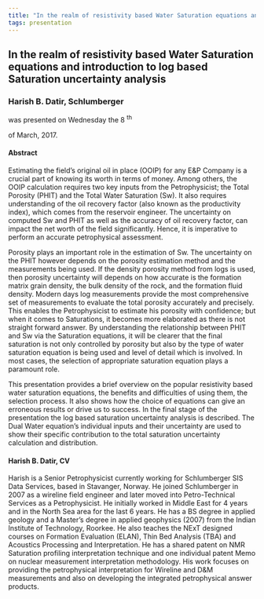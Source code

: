 ```yaml
---
title: "In the realm of resistivity based Water Saturation equations and introduction to log based Saturation uncertainty analysis (Harish B. Datir, Schlumberger)"
tags: presentation
---
```



		
<h2>
In the realm of resistivity based Water Saturation equations and introduction to log based Saturation uncertainty analysis
</h2>

 



		
<h3>
Harish B. Datir, Schlumberger
</h3>

 



 
<p>
was presented on Wednesday the 8
<sup>
th
</sup>

 of March, 2017.
</p>

	



<h4>
Abstract
</h4>



 
<p>
Estimating the field’s original oil in place (OOIP) for any E&P Company is a crucial part of knowing its worth in terms of money.  Among others, the OOIP calculation requires two key inputs from the Petrophysicist; the Total Porosity (PHIT) and the Total Water Saturation (Sw). It also requires understanding of the oil recovery factor (also known as the productivity index), which comes from the reservoir engineer. The uncertainty on computed Sw and PHIT as well as the accuracy of oil recovery factor, can impact the net worth of the field significantly. Hence, it is imperative to perform an accurate petrophysical assessment.
</p>

<p>


Porosity plays an important role in the estimation of Sw.  The uncertainty on the PHIT however depends on the porosity estimation method and the measurements being used. If the density porosity method from logs is used, then porosity uncertainty will depends on how accurate is the formation matrix grain density, the bulk density of the rock, and the formation fluid density. Modern days log measurements provide the most comprehensive set of measurements to evaluate the total porosity accurately and precisely. This enables the Petrophysicist to estimate his porosity with confidence; but when it comes to Saturations, it becomes more elaborated as there is not straight forward answer. By understanding the relationship between PHIT and Sw via the Saturation equations, it will be clearer that the final saturation is not only controlled by porosity but also by the type of water saturation equation is being used and level of detail which is involved. In most cases, the selection of appropriate saturation equation plays a paramount role.
</p>

<p>


This presentation provides a brief overview on the popular resistivity based water saturation equations, the benefits and difficulties of using them, the selection process. It also shows how the choice of equations can give an erroneous results or drive us to success. In the final stage of the presentation the log based saturation uncertainty analysis is described.  The Dual Water equation’s individual inputs and their uncertainty are used to show their specific contribution to the total saturation uncertainty calculation and distribution.

</p>



   

<h4>
Harish B. Datir, CV
</h4>



 
<p>
Harish is a Senior Petrophysicist currently working for Schlumberger SIS Data Services, based in Stavanger, Norway. He joined Schlumberger in 2007 as a wireline field engineer and later moved into Petro-Technical Services as a Petrophysicist. He initially worked in Middle East for 4 years and in the North Sea area for the last 6 years. He has a BS degree in applied geology and a Master’s degree in applied geophysics (2007) from the Indian Institute of Technology, Roorkee. He also teaches the NExT designed courses on Formation Evaluation (ELAN), Thin Bed Analysis (TBA) and Acoustics Processing and Interpretation. He has a shared patent on NMR Saturation profiling interpretation technique and one individual patent Memo on nuclear measurement interpretation methodology. His work focuses on providing the petrophysical interpretation for Wireline and D&M measurements and also on developing the integrated petrophysical answer products.
</p>



    

     

